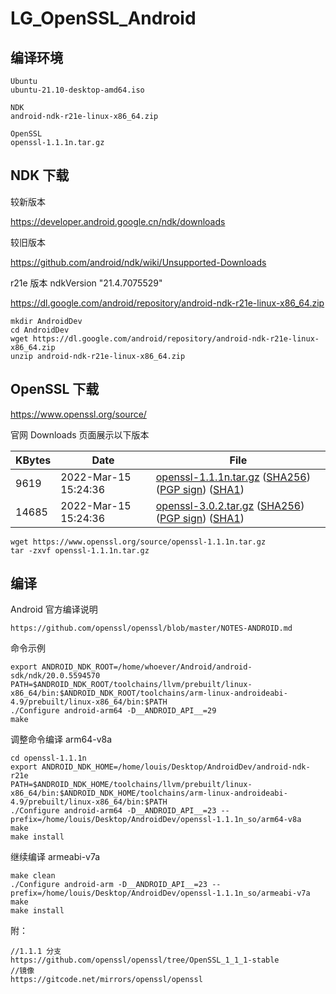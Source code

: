 # LG_OpenSSL_Android



## 编译环境

```
Ubuntu
ubuntu-21.10-desktop-amd64.iso

NDK
android-ndk-r21e-linux-x86_64.zip

OpenSSL
openssl-1.1.1n.tar.gz
```



## NDK 下载

较新版本

https://developer.android.google.cn/ndk/downloads

较旧版本

https://github.com/android/ndk/wiki/Unsupported-Downloads 

r21e 版本 ndkVersion "21.4.7075529"

https://dl.google.com/android/repository/android-ndk-r21e-linux-x86_64.zip



```
mkdir AndroidDev
cd AndroidDev
wget https://dl.google.com/android/repository/android-ndk-r21e-linux-x86_64.zip
unzip android-ndk-r21e-linux-x86_64.zip
```



## OpenSSL 下载

https://www.openssl.org/source/

官网 Downloads 页面展示以下版本

| KBytes | Date                 | File                                                         |
| ------ | -------------------- | ------------------------------------------------------------ |
| 9619   | 2022-Mar-15 15:24:36 | [openssl-1.1.1n.tar.gz](https://www.openssl.org/source/openssl-1.1.1n.tar.gz) ([SHA256](https://www.openssl.org/source/openssl-1.1.1n.tar.gz.sha256)) ([PGP sign](https://www.openssl.org/source/openssl-1.1.1n.tar.gz.asc)) ([SHA1](https://www.openssl.org/source/openssl-1.1.1n.tar.gz.sha1)) |
| 14685  | 2022-Mar-15 15:24:36 | [openssl-3.0.2.tar.gz](https://www.openssl.org/source/openssl-3.0.2.tar.gz) ([SHA256](https://www.openssl.org/source/openssl-3.0.2.tar.gz.sha256)) ([PGP sign](https://www.openssl.org/source/openssl-3.0.2.tar.gz.asc)) ([SHA1](https://www.openssl.org/source/openssl-3.0.2.tar.gz.sha1)) |



```
wget https://www.openssl.org/source/openssl-1.1.1n.tar.gz
tar -zxvf openssl-1.1.1n.tar.gz
```



## 编译

Android 官方编译说明

```
https://github.com/openssl/openssl/blob/master/NOTES-ANDROID.md
```



命令示例

```
export ANDROID_NDK_ROOT=/home/whoever/Android/android-sdk/ndk/20.0.5594570
PATH=$ANDROID_NDK_ROOT/toolchains/llvm/prebuilt/linux-x86_64/bin:$ANDROID_NDK_ROOT/toolchains/arm-linux-androideabi-4.9/prebuilt/linux-x86_64/bin:$PATH
./Configure android-arm64 -D__ANDROID_API__=29
make
```



调整命令编译 arm64-v8a

```
cd openssl-1.1.1n
export ANDROID_NDK_HOME=/home/louis/Desktop/AndroidDev/android-ndk-r21e
PATH=$ANDROID_NDK_HOME/toolchains/llvm/prebuilt/linux-x86_64/bin:$ANDROID_NDK_HOME/toolchains/arm-linux-androideabi-4.9/prebuilt/linux-x86_64/bin:$PATH
./Configure android-arm64 -D__ANDROID_API__=23 --prefix=/home/louis/Desktop/AndroidDev/openssl-1.1.1n_so/arm64-v8a
make
make install
```



继续编译 armeabi-v7a

```
make clean
./Configure android-arm -D__ANDROID_API__=23 --prefix=/home/louis/Desktop/AndroidDev/openssl-1.1.1n_so/armeabi-v7a
make
make install
```







附：

```
//1.1.1 分支
https://github.com/openssl/openssl/tree/OpenSSL_1_1_1-stable
//镜像
https://gitcode.net/mirrors/openssl/openssl
```

